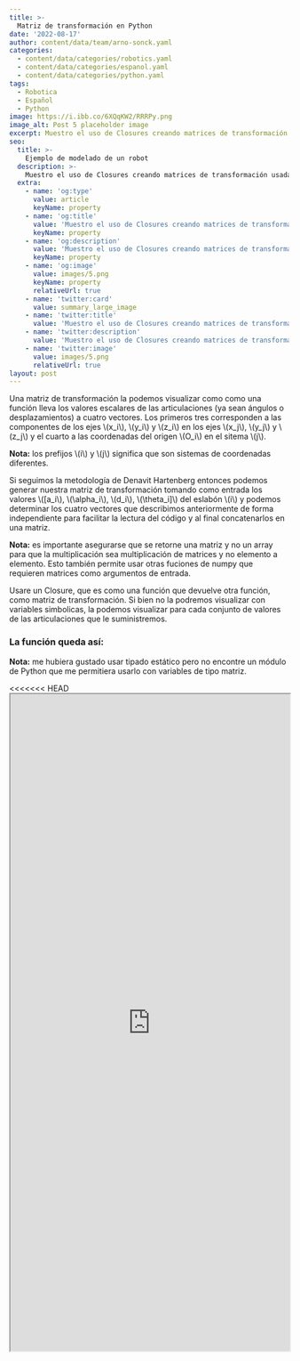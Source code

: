 ```yaml
---
title: >-
  Matriz de transformación en Python
date: '2022-08-17'
author: content/data/team/arno-sonck.yaml
categories:
  - content/data/categories/robotics.yaml
  - content/data/categories/espanol.yaml
  - content/data/categories/python.yaml
tags:
  - Robotica
  - Español
  - Python
image: https://i.ibb.co/6XQqKW2/RRRPy.png
image_alt: Post 5 placeholder image
excerpt: Muestro el uso de Closures creando matrices de transformación usadas en robótica.
seo:
  title: >-
    Ejemplo de modelado de un robot
  description: >-
    Muestro el uso de Closures creando matrices de transformación usadas en robótica.
  extra:
    - name: 'og:type'
      value: article
      keyName: property
    - name: 'og:title'
      value: 'Muestro el uso de Closures creando matrices de transformación usadas en robótica'
      keyName: property
    - name: 'og:description'
      value: 'Muestro el uso de Closures creando matrices de transformación usadas en robótica'
      keyName: property
    - name: 'og:image'
      value: images/5.png
      keyName: property
      relativeUrl: true
    - name: 'twitter:card'
      value: summary_large_image
    - name: 'twitter:title'
      value: 'Muestro el uso de Closures creando matrices de transformación usadas en robótica'
    - name: 'twitter:description'
      value: 'Muestro el uso de Closures creando matrices de transformación usadas en robótica'
    - name: 'twitter:image'
      value: images/5.png
      relativeUrl: true
layout: post
---
```


<head>
<title>Closures y matrices de transformación</title>
<script src="https://polyfill.io/v3/polyfill.min.js?features=es6"></script>
<script type="text/javascript" id="MathJax-script" async
  src="https://cdn.jsdelivr.net/npm/mathjax@3/es5/tex-chtml.js">
</script>
</head>
<body>

<p>Una matriz de transformación la podemos visualizar como como una función lleva los valores escalares de las articulaciones (ya sean ángulos o desplazamientos) a cuatro vectores. Los primeros tres corresponden a las componentes de los ejes \(x_i\), \(y_i\) y \(z_i\) en los ejes \(x_j\), \(y_j\) y \(z_j\) y el cuarto a las coordenadas del origen \(O_i\) en el sitema \(j\).</p>

<p><b>Nota:</b> los prefijos \(i\) y \(j\) significa que son sistemas de coordenadas diferentes.</p>

<p>Si seguimos la metodología de Denavit Hartenberg entonces podemos generar nuestra matriz de transformación tomando como entrada los valores \([a_i\), \(\alpha_i\), \(d_i\), \(\theta_i]\) del eslabón \(i\) y podemos determinar los cuatro vectores que describimos anteriormente de forma independiente para facilitar la lectura del código y al final concatenarlos en una matriz.</p>

<p><b>Nota:</b> es importante asegurarse que se retorne una matriz y no un array para que la multiplicación sea multiplicación de matrices y no elemento a elemento. Esto también permite usar otras fuciones de numpy que requieren matrices como argumentos de entrada.</p>

<p>Usare un Closure, que es como una función que devuelve otra función, como matriz de transformación. Si bien no la podremos visualizar con variables simbolicas, la podemos visualizar para cada conjunto de valores de las articulaciones que le suministremos.</p>

<h3>La función queda así:</h3>

<p><b>Nota:</b> me hubiera gustado usar tipado estático pero no encontre un módulo de Python que me permitiera usarlo con variables de tipo matriz.</p>
<<<<<<< HEAD

<iframe title="Embedded cell output" src="https://embed.deepnote.com/5f5f6565-4d6c-4d28-8c45-3653a1d6be8e/1baf8374-1197-495a-98cc-c04d1455d077/b7b6f01d17094ac9a61920277273b1da?height=1181" height="1181" width=100%/>

<h3>Ejemplo</h3>

<p>Supondremos que los eslabones \(2\) y \(3\) del robot tienen una longitud entre ajes \(z\) de \(30 cm\)  dandonos los suguientes parametros de Denavit Hartenberg</p>

<iframe title="Embedded cell output" src="https://embed.deepnote.com/5f5f6565-4d6c-4d28-8c45-3653a1d6be8e/1baf8374-1197-495a-98cc-c04d1455d077/4a531be714fd4487b1f54ec445160044?height=170" height="170" width=100%/>


</body>